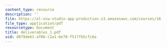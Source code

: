 ```yaml
---
content_type: resource
description: ''
file: https://ol-ocw-studio-app-production.s3.amazonaws.com/courses/16-810-engineering-design-and-rapid-prototyping-january-iap-2005/d079de61af06c2a16e70f517fb5cfc6a_deliverables_1.pdf
file_type: application/pdf
resourcetype: Document
title: deliverables_1.pdf
uid: d079de61-af06-c2a1-6e70-f517fb5cfc6a
---
```

